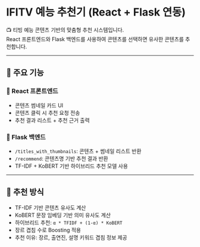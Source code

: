 
# IFITV 예능 추천기 (React + Flask 연동)

📺 티빙 예능 콘텐츠 기반의 맞춤형 추천 시스템입니다.  
React 프론트엔드와 Flask 백엔드를 사용하여 콘텐츠를 선택하면 유사한 콘텐츠를 추천합니다.

---

## 🚀 주요 기능

### 🎨 React 프론트엔드
- 콘텐츠 썸네일 카드 UI
- 콘텐츠 클릭 시 추천 요청 전송
- 추천 결과 리스트 + 추천 근거 출력

### 🧠 Flask 백엔드
- `/titles_with_thumbnails`: 콘텐츠 + 썸네일 리스트 반환
- `/recommend`: 콘텐츠명 기반 추천 결과 반환
- TF-IDF + KoBERT 기반 하이브리드 추천 모델 사용

---

## 🧠 추천 방식

- TF-IDF 기반 콘텐츠 유사도 계산
- KoBERT 문장 임베딩 기반 의미 유사도 계산
- 하이브리드 추천: `α * TFIDF + (1-α) * KoBERT`
- 장르 겹침 수로 Boosting 적용
- 추천 이유: 장르, 출연진, 설명 키워드 겹침 정보 제공


